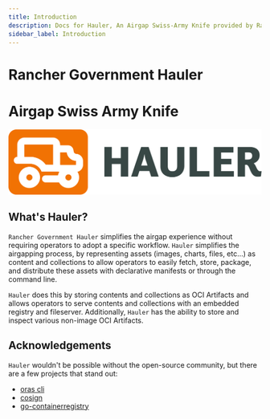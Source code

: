 ```yaml
---
title: Introduction
description: Docs for Hauler, An Airgap Swiss-Army Knife provided by Rancher Government
sidebar_label: Introduction
---
```


# Rancher Government Hauler

# Airgap Swiss Army Knife

![hauler-logo](/img/rgs-hauler-logo.png)

## What's Hauler?

`Rancher Government Hauler` simplifies the airgap experience without requiring operators to adopt a specific workflow. `Hauler` simplifies the airgapping process, by representing assets (images, charts, files, etc...) as content and collections to allow operators to easily fetch, store, package, and distribute these assets with declarative manifests or through the command line.

`Hauler` does this by storing contents and collections as OCI Artifacts and allows operators to serve contents and collections with an embedded registry and fileserver. Additionally, `Hauler` has the ability to store and inspect various non-image OCI Artifacts.

## Acknowledgements

`Hauler` wouldn't be possible without the open-source community, but there are a few projects that stand out:

- [oras cli](https://github.com/oras-project/oras)
- [cosign](https://github.com/sigstore/cosign)
- [go-containerregistry](https://github.com/google/go-containerregistry)
